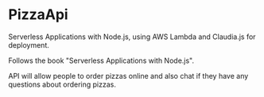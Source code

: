 # PizzaApi

Serverless Applications with Node.js, using AWS Lambda and Claudia.js for deployment. 

Follows the book "Serverless Applications with Node.js".

API will allow people to order pizzas online and also chat if they have any questions about ordering pizzas.
